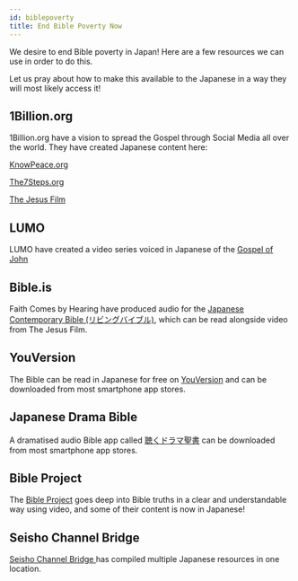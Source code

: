 ```yaml
---
id: biblepoverty
title: End Bible Poverty Now
---
```


We desire to end Bible poverty in Japan! Here are a few resources we can use in order to do this.

Let us pray about how to make this available to the Japanese in a way they will most likely access it!

## 1Billion.org

1Billion.org have a vision to spread the Gospel through Social Media all over the world. They have created Japanese content here:

[KnowPeace.org](https://1billion.org/Japanese/)

[The7Steps.org](https://1billion.org/7-Japanese/)

[The Jesus Film](https://www.youtube.com/watch?v=zTBRrOpSTHc)

## LUMO

LUMO have created a video series voiced in Japanese of the [Gospel of John](https://www.youtube.com/playlist?list=PLcJVIuhI8isLVvpNX2pftB5PjVbQYNhIW)

## Bible.is

Faith Comes by Hearing have produced audio for the [Japanese Contemporary Bible (リビングバイブル)](https://live.bible.is/bible/JPNJCB), which can be read alongside video from The Jesus Film.

## YouVersion

The Bible can be read in Japanese for free on [YouVersion](https://www.bible.com/ja) and can be downloaded from most smartphone app stores.

## Japanese Drama Bible

A dramatised audio Bible app called [聴くドラマ聖書](https://graceandmercy.or.jp/app/) can be downloaded from most smartphone app stores.

## Bible Project

The [Bible Project](https://bibleproject.com/japanese/) goes deep into Bible truths in a clear and understandable way using video, and some of their content is now in Japanese!

## Seisho Channel Bridge

[Seisho Channel Bridge ](https://www.seishobridge.com/) has compiled multiple Japanese resources in one location.
